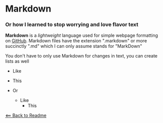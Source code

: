 # Markdown

### Or how I learned to stop worrying and love flavor text

**Markdown** is a *lightweight* language used for simple webpage formatting on [GitHub](http://github.com). Markdown files have the extension ".markdown" or more succinctly ".md" which I can only assume stands for "MarkDown"

You don't have to only use Markdown for changes in text, you can create lists as well

- Like
- This


- Or
  - Like
    - This


[<== Back to Readme](README.md)
